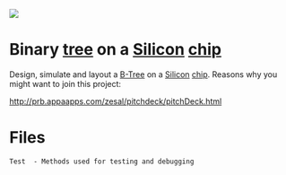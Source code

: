 <div>
    <p><a href="https://github.com/philiprbrenan/bartok"><img src="https://github.com/philiprbrenan/bartok/workflows/Test/badge.svg"></a>
</div>

# Binary [tree](https://en.wikipedia.org/wiki/Tree_(data_structure)) on a [Silicon](https://en.wikipedia.org/wiki/Silicon) [chip](https://en.wikipedia.org/wiki/Integrated_circuit) 
Design, simulate and layout a [B-Tree](https://en.wikipedia.org/wiki/B-tree) on a [Silicon](https://en.wikipedia.org/wiki/Silicon) [chip](https://en.wikipedia.org/wiki/Integrated_circuit). 
Reasons why you might want to join this project:

http://prb.appaapps.com/zesal/pitchdeck/pitchDeck.html

# Files

```
Test  - Methods used for testing and debugging
```
